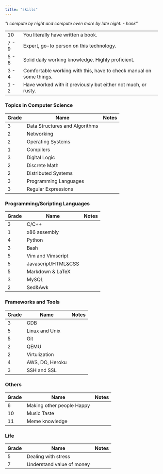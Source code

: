```yaml
---
title: "skills"
---
```


*"I compute by night and compute even more by late night. - hank"*

| ||
|--------|------------------------------|
| 10	|You literally have written a book.|
| 7 - 9	|Expert, go-to person on this technology.|
| 5 - 6	|Solid daily working knowledge. Highly proficient.|
| 3 - 4	|Comfortable working with this, have to check manual on some things.|
| 1 - 2	|Have worked with it previously but either not much, or rusty.|

### Topics in Computer Science
| Grade | Name | Notes |
| ----- | ---- | ----- |
|3| Data Structures and Algorithms | |
|2| Networking| |
|2| Operating Systems | |
|1| Compilers | |
|3| Digital Logic | |
|2| Discrete Math | |
|2| Distributed Systems | |
|3| Programming Languages | |
|3| Regular Expressions | |


### Programming/Scripting Languages
| Grade | Name | Notes |
| ----- | ---- | ----- |
|3|C/C++| |
|1|x86 assembly| |
|4|Python | |
|3|Bash | |
|5|Vim and Vimscript | |
|5|Javascript/HTML&CSS | |
|5|Markdown & LaTeX | |
|3|MySQL | |
|2|Sed&Awk | |

### Frameworks and Tools
| Grade | Name | Notes |
| ----- | ---- | ----- |
|3|GDB | |
|5|Linux and Unix | |
|5|Git | |
|2|QEMU | |
|2|Virtulization | |
|4|AWS, DO, Heroku | |
|3|SSH and SSL| |

### Others
| Grade | Name | Notes |
| ----- | ---- | ----- |
|6|Making other people Happy | |
|10|Music Taste | |
|11|Meme knowledge | |

### Life
| Grade | Name | Notes |
| ----- | ---- | ----- |
|5|Dealing with stress | |
|7|Understand value of money | |

